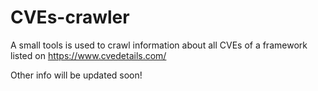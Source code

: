 # CVEs-crawler
A small tools is used to crawl information about all CVEs of a framework listed on https://www.cvedetails.com/

Other info will be updated soon!
